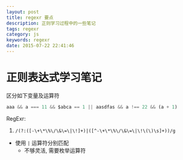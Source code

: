 ```yaml
---
layout: post
title: regexr 要点
description: 正则学习过程中的一些笔记
tags: regexr
category: js
keywords: regexr
date: 2015-07-22 22:41:46
---
```


正则表达式学习笔记
===============

区分如下变量及运算符

```js
aaa && a === 11 && $abca == 1 || aasdfas && a !== 22 && (a + 1)
```

RegExr:

1. `/(?:([-\+\*\%\/\&\=\|\!]+)|([^-\+\*\%\/\&\=\|\!\(\)\s]+))/g`
  * 使用 `|` 运算符分别匹配
    * 不够灵活, 需要枚举运算符 
